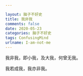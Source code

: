 ```yaml
---

layout: 脑子不好史
title: 我非我
comments: false
date: 2020-05-23
categories: 脑子不好史
tags: ConfusingMind
urlname: I-am-not-me
---
```



我非我，即小我，及大我，何曾无我。

我若成我，我亦非我。